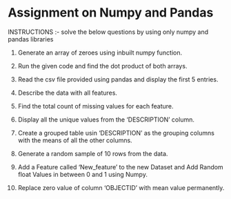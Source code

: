 # Assignment on Numpy and Pandas

INSTRUCTIONS :- solve the below questions by using only numpy and pandas libraries

1) Generate an array of zeroes using inbuilt numpy function.

2) Run the given code and find the dot product of both arrays.

3) Read the csv file provided using pandas and display the first 5 entries.

4) Describe the data with all features.

5) Find the total count of missing values for each feature.

6) Display all the unique values from the ‘DESCRIPTION’ column.

7) Create a grouped table usin ‘DESCRIPTION’ as the grouping columns with the means of all the other columns.

8) Generate a random sample of 10 rows from the data.

9) Add a Feature called ‘New_feature’ to the new Dataset and Add Random float Values in between 0 and 1 using Numpy.

10) Replace zero value of column ‘OBJECTID’ with mean value permanently.

